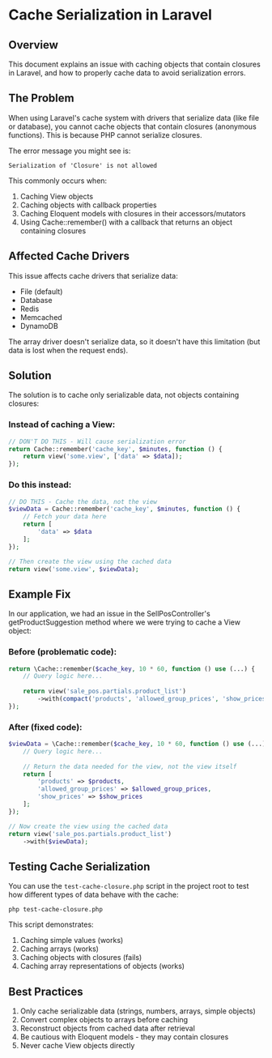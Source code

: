 # Cache Serialization in Laravel

## Overview
This document explains an issue with caching objects that contain closures in Laravel, and how to properly cache data to avoid serialization errors.

## The Problem
When using Laravel's cache system with drivers that serialize data (like file or database), you cannot cache objects that contain closures (anonymous functions). This is because PHP cannot serialize closures.

The error message you might see is:
```
Serialization of 'Closure' is not allowed
```

This commonly occurs when:
1. Caching View objects
2. Caching objects with callback properties
3. Caching Eloquent models with closures in their accessors/mutators
4. Using Cache::remember() with a callback that returns an object containing closures

## Affected Cache Drivers
This issue affects cache drivers that serialize data:
- File (default)
- Database
- Redis
- Memcached
- DynamoDB

The array driver doesn't serialize data, so it doesn't have this limitation (but data is lost when the request ends).

## Solution
The solution is to cache only serializable data, not objects containing closures:

### Instead of caching a View:
```php
// DON'T DO THIS - Will cause serialization error
return Cache::remember('cache_key', $minutes, function () {
    return view('some.view', ['data' => $data]);
});
```

### Do this instead:
```php
// DO THIS - Cache the data, not the view
$viewData = Cache::remember('cache_key', $minutes, function () {
    // Fetch your data here
    return [
        'data' => $data
    ];
});

// Then create the view using the cached data
return view('some.view', $viewData);
```

## Example Fix
In our application, we had an issue in the SellPosController's getProductSuggestion method where we were trying to cache a View object:

### Before (problematic code):
```php
return \Cache::remember($cache_key, 10 * 60, function () use (...) {
    // Query logic here...
    
    return view('sale_pos.partials.product_list')
        ->with(compact('products', 'allowed_group_prices', 'show_prices'));
});
```

### After (fixed code):
```php
$viewData = \Cache::remember($cache_key, 10 * 60, function () use (...) {
    // Query logic here...
    
    // Return the data needed for the view, not the view itself
    return [
        'products' => $products,
        'allowed_group_prices' => $allowed_group_prices,
        'show_prices' => $show_prices
    ];
});

// Now create the view using the cached data
return view('sale_pos.partials.product_list')
    ->with($viewData);
```

## Testing Cache Serialization
You can use the `test-cache-closure.php` script in the project root to test how different types of data behave with the cache:
```
php test-cache-closure.php
```

This script demonstrates:
1. Caching simple values (works)
2. Caching arrays (works)
3. Caching objects with closures (fails)
4. Caching array representations of objects (works)

## Best Practices
1. Only cache serializable data (strings, numbers, arrays, simple objects)
2. Convert complex objects to arrays before caching
3. Reconstruct objects from cached data after retrieval
4. Be cautious with Eloquent models - they may contain closures
5. Never cache View objects directly